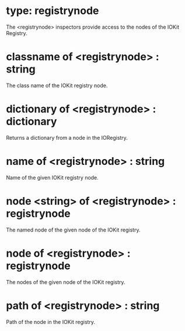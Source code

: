 # type: registrynode

The &lt;registrynode&gt; inspectors provide access to the nodes of the IOKit Registry.

# classname of &lt;registrynode&gt; : string

The class name of the IOKit registry node.

# dictionary of &lt;registrynode&gt; : dictionary

Returns a dictionary from a node in the IORegistry.

# name of &lt;registrynode&gt; : string

Name of the given IOKit registry node.

# node &lt;string&gt; of &lt;registrynode&gt; : registrynode

The named node of the given node of the IOKit registry.

# node of &lt;registrynode&gt; : registrynode

The nodes of the given node of the IOKit registry.

# path of &lt;registrynode&gt; : string

Path of the node in the IOKit registry.
